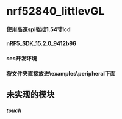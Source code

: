 # nrf52840_littlevGL 
#### 使用高速spi驱动1.54寸lcd 
#### nRF5_SDK_15.2.0_9412b96
#### ses开发环境
#### 将文件夹直接放进\examples\peripheral下面

## 未实现的模块
##### touch